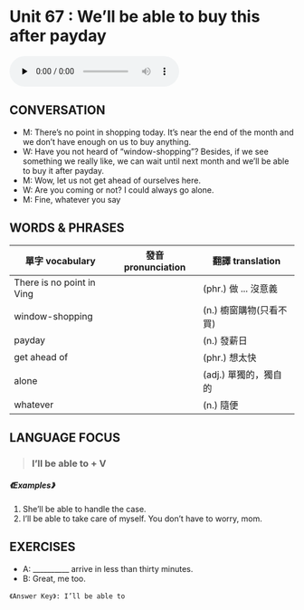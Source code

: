 # Unit 67 : We’ll be able to buy this after payday

<audio controls preload="none">
  <source src="https://channelplus.ner.gov.tw/api/audio/5ad2e61cf95e3500064f431bunit">
</audio>

## CONVERSATION
* M: There’s no point in shopping today. It’s near the end of the month and we don’t have enough on us to buy anything. 
* W: Have you not heard of “window-shopping”? Besides, if we see something we really like, we can wait until next month and we’ll be able to buy it after payday. 
* M: Wow, let us not get ahead of ourselves here. 
* W: Are you coming or not? I could always go alone. 
* M: Fine, whatever you say

## WORDS & PHRASES
單字 vocabulary|發音 pronunciation|翻譯 translation
---|---|---
There is no point in Ving||(phr.) 做 ... 沒意義
window-shopping||(n.) 櫥窗購物(只看不買)
payday||(n.) 發薪日
get ahead of||(phr.) 想太快
alone||(adj.) 單獨的，獨自的
whatever||(n.) 隨便

## LANGUAGE FOCUS 
> <h3>I’ll be able to + V</h3>

##### 《Examples》
1. She’ll be able to handle the case.
2. I’ll be able to take care of myself. You don’t have to worry, mom.

## EXERCISES 
* A: __________ arrive in less than thirty minutes.
* B: Great, me too.

`《Answer Key》: I’ll be able to`
